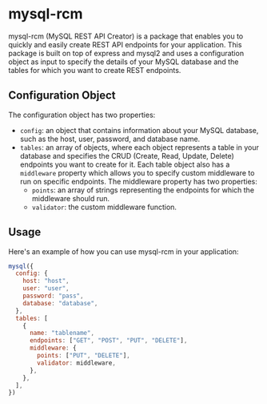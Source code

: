 # mysql-rcm
mysql-rcm (MySQL REST API Creator) is a package that enables you to quickly and easily create REST API endpoints for your application. This package is built on top of express and mysql2 and uses a configuration object as input to specify the details of your MySQL database and the tables for which you want to create REST endpoints.

## Configuration Object
The configuration object has two properties:

- `config`: an object that contains information about your MySQL database, such as the host, user, password, and database name.
- `tables`: an array of objects, where each object represents a table in your database and specifies the CRUD (Create, Read, Update, Delete) endpoints you want to create for it. Each table object also has a `middleware` property which allows you to specify custom middleware to run on specific endpoints. The middleware property has two properties:
  - `points`: an array of strings representing the endpoints for which the middleware should run.
  - `validator`: the custom middleware function.

## Usage
Here's an example of how you can use mysql-rcm in your application:

```javascript
mysql({
  config: {
    host: "host",
    user: "user",
    password: "pass",
    database: "database",
  },
  tables: [
    {
      name: "tablename",
      endpoints: ["GET", "POST", "PUT", "DELETE"],
      middleware: {
        points: ["PUT", "DELETE"],
        validator: middleware,
      },
    },
  ],
})
```

